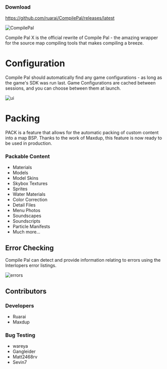 ### Download
https://github.com/ruarai/CompilePal/releases/latest

![CompilePal](http://i.imgur.com/jPEig83.png)

Compile Pal X is the official rewrite of Compile Pal - the amazing wrapper for the source map compiling tools that makes compiling a breeze.

Configuration
==========

Compile Pal should automatically find any game configurations - as long as the game's SDK was run last. Game Configurations are cached between sessions, and you can choose between them at launch.

![ui](http://i.imgur.com/D3usvmP.png)

Packing
==========
PACK is a feature that allows for the automatic packing of custom content into a map BSP. Thanks to the work of Maxdup, this feature is now ready to be used in production.

### Packable Content
- Materials
- Models
- Model Skins
- Skybox Textures
- Sprites
- Water Materials
- Color Correction
- Detail Files
- Menu Photos
- Soundscapes
- Soundscripts
- Particle Manifests
- Much more...

## Error Checking
Compile Pal can detect and provide information relating to errors using the Interlopers error listings.

![errors](http://i.imgur.com/JA3gH3x.png)

## Contributors

### Developers
- Ruarai
- Maxdup


### Bug Testing
- wareya
- Gangleider 
- Matt2468rv 
- Sevin7 

